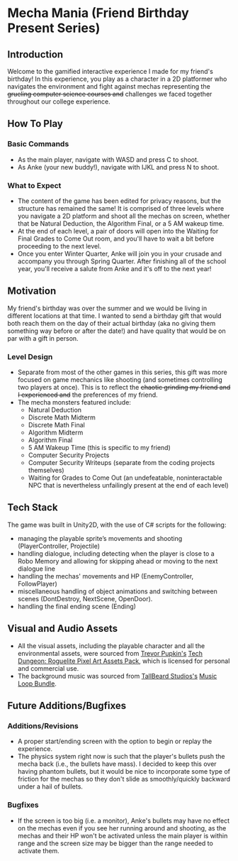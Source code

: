 # Mecha Mania (Friend Birthday Present Series)

## Introduction
Welcome to the gamified interactive experience I made for my friend's birthday! In this experience, you play as a character in a 2D platformer who navigates the environment and fight against mechas representing the ~~grueling computer science courses and~~ challenges we faced together throughout our college experience. 

## How To Play
### Basic Commands
- As the main player, navigate with WASD and press C to shoot.
- As Anke (your new buddy!), navigate with IJKL and press N to shoot.
  
### What to Expect
- The content of the game has been edited for privacy reasons, but the structure has remained the same! It is comprised of three levels where you navigate a 2D platform and shoot all the mechas on screen, whether that be Natural Deduction, the Algorithm Final, or a 5 AM wakeup time. 
- At the end of each level, a pair of doors will open into the Waiting for Final Grades to Come Out room, and you'll have to wait a bit before proceeding to the next level. 
- Once you enter Winter Quarter, Anke will join you in your crusade and accompany you through Spring Quarter. After finishing all of the school year, you'll receive a salute from Anke and it's off to the next year!

## Motivation
My friend's birthday was over the summer and we would be living in different locations at that time. I wanted to send a birthday gift that would both reach them on the day of their actual birthday (aka no giving them something way before or after the date!) and have quality that would be on par with a gift in person. 

### Level Design
- Separate from most of the other games in this series, this gift was more focused on game mechanics like shooting (and sometimes controlling two players at once). This is to reflect the ~~chaotic grinding my friend and I experienced and~~ the preferences of my friend.
- The mecha monsters featured include:
  - Natural Deduction
  - Discrete Math Midterm
  - Discrete Math Final
  - Algorithm Midterm
  - Algorithm Final
  - 5 AM Wakeup Time (this is specific to my friend)
  - Computer Security Projects
  - Computer Security Writeups (separate from the coding projects themselves)
  - Waiting for Grades to Come Out (an undefeatable, noninteractable NPC that is nevertheless unfailingly present at the end of each level) 

## Tech Stack
The game was built in Unity2D, with the use of C# scripts for the following:
- managing the playable sprite’s movements and shooting (PlayerController, Projectile)
- handling dialogue, including detecting when the player is close to a Robo Memory and allowing for skipping ahead or moving to the next dialogue line
- handling the mechas' movements and HP (EnemyController, FollowPlayer)
- miscellaneous handling of object animations and switching between scenes (DontDestroy, NextScene, OpenDoor).
- handling the final ending scene (Ending)

## Visual and Audio Assets
- All the visual assets, including the playable character and all the environmental assets, were sourced from [Trevor Pupkin's](https://trevor-pupkin.itch.io/) [Tech Dungeon: Roguelite Pixel Art Assets Pack](https://trevor-pupkin.itch.io/tech-dungeon-roguelite), which is licensed for personal and commercial use.
- The background music was sourced from [TallBeard Studios's](https://tallbeard.itch.io/) [Music Loop Bundle](https://tallbeard.itch.io/music-loop-bundle).
  
## Future Additions/Bugfixes
### Additions/Revisions
- A proper start/ending screen with the option to begin or replay the experience.
- The physics system right now is such that the player's bullets push the mecha back (i.e., the bullets have mass). I decided to keep this over having phantom bullets, but it would be nice to incorporate some type of friction for the mechas so they don't slide as smoothly/quickly backward under a hail of bullets.
### Bugfixes
- If the screen is too big (i.e. a monitor), Anke's bullets may have no effect on the mechas even if you see her running around and shooting, as the mechas and their HP won't be activated unless the main player is within range and the screen size may be bigger than the range needed to activate them.

